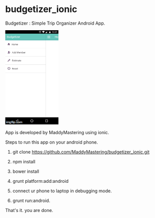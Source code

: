 # budgetizer_ionic

Budgetizer : Simple Trip Organizer Android App.

![](screenshot/mob_view.gif) 

App is developed by MaddyMastering using ionic.

Steps to run this app on your android phone.

1. git clone https://github.com/MaddyMastering/budgetizer_ionic.git 

2. npm install

3. bower install 

4. grunt platform:add:android

5. connect ur phone to laptop in debugging mode.

6. grunt run:android.

That's it. you are done.
